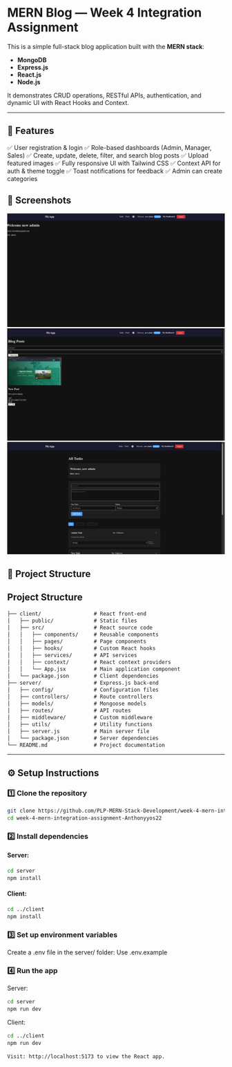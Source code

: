 # MERN Blog — Week 4 Integration Assignment

This is a simple full-stack blog application built with the **MERN stack**:
- **MongoDB**
- **Express.js**
- **React.js**
- **Node.js**

It demonstrates CRUD operations, RESTful APIs, authentication, and dynamic UI with React Hooks and Context.

---

## 🔑 Features
✅ User registration & login
✅ Role-based dashboards (Admin, Manager, Sales)
✅ Create, update, delete, filter, and search blog posts
✅ Upload featured images
✅ Fully responsive UI with Tailwind CSS
✅ Context API for auth & theme toggle
✅ Toast notifications for feedback
✅ Admin can create categories

## 📸 Screenshots
![Home Screenshot](screenshotfolder/Home.png)
![Post Screenshot](screenshotfolder/Post.png)
![Tasks Screenshot](screenshotfolder/Task.png)


## 📁 **Project Structure**



## Project Structure

```
├── client/                 # React front-end
│   ├── public/             # Static files
│   ├── src/                # React source code
│   │   ├── components/     # Reusable components
│   │   ├── pages/          # Page components
│   │   ├── hooks/          # Custom React hooks
│   │   ├── services/       # API services
│   │   ├── context/        # React context providers
│   │   └── App.jsx         # Main application component
│   └── package.json        # Client dependencies
├── server/                 # Express.js back-end
│   ├── config/             # Configuration files
│   ├── controllers/        # Route controllers
│   ├── models/             # Mongoose models
│   ├── routes/             # API routes
│   ├── middleware/         # Custom middleware
│   ├── utils/              # Utility functions
│   ├── server.js           # Main server file
│   └── package.json        # Server dependencies
└── README.md               # Project documentation
```


---

## ⚙️ **Setup Instructions**

### 1️⃣ **Clone the repository**

```bash
git clone https://github.com/PLP-MERN-Stack-Development/week-4-mern-integration-assignment-Anthonyyos22.git
cd week-4-mern-integration-assignment-Anthonyyos22
```

### 2️⃣ **Install dependencies**

#### Server:
```bash
cd server
npm install
```

#### Client:
```bash
cd ../client
npm install
```

 
### 3️⃣ Set up environment variables
Create a .env file in the server/ folder: Use .env.example


### 4️⃣ Run the app
Server:

```bash
cd server
npm run dev
```

Client:

```bash
cd ../client
npm run dev
```
```
Visit: http://localhost:5173 to view the React app.
```


